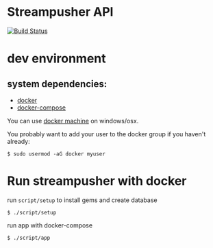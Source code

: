 # Streampusher API
[![Build Status](https://github.com/datafruits/streampusher-api/workflows/CI/badge.svg)](https://github.com/datafruits/streampusher-api/actions?workflow=CI)

# dev environment

## system dependencies:
* [docker](https://docs.docker.com/engine/installation)
* [docker-compose](https://docs.docker.com/compose/install/)

You can use [docker machine](https://docs.docker.com/engine/installation/windows/) on windows/osx.

You probably want to add your user to the docker group if you haven't already:
```
$ sudo usermod -aG docker myuser
```

# Run streampusher with docker

run `script/setup` to install gems and create database

```
$ ./script/setup
```

run app with docker-compose

```
$ ./script/app
```
